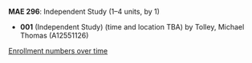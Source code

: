 **MAE 296**: Independent Study (1–4 units, by 1)

- **001** (Independent Study) (time and location TBA) by Tolley, Michael Thomas (A12551126)

[Enrollment numbers over time](./MAE296.tsv)
